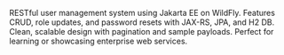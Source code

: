 RESTful user management system using Jakarta EE on WildFly. Features CRUD, role updates, and password resets with JAX-RS, JPA, and H2 DB. Clean, scalable design with pagination and sample payloads. Perfect for learning or showcasing enterprise web services.
